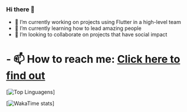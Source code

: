 ### Hi there 👋

- 🔭 I’m currently working on projects using Flutter in a high-level team
- 🌱 I’m currently learning how to lead amazing people
- 👯 I’m looking to collaborate on projects that have social impact



<h1>- 📫 How to reach me: <a href="https://linktr.ee/carloseandrade" target="_blank">Click here to find out</a></h1>


[![Top Linguagens](https://github-readme-stats.vercel.app/api/top-langs/?username=gitcarlosandrade&theme=vision-friendly-dark&&layout=compact)]

[![WakaTime stats](https://github-readme-stats.vercel.app/api/wakatime?username=carlosandrade)]

<!--![Carlos's GitHub stats](https://github-readme-stats.vercel.app/api?username=gitcarlosandrade&show=reviews,discussions_started,discussions_answered,prs_merged,prs_merged_percentage) -->


<!-- ![Carlos Andrade Status](https://github-readme-stats.vercel.app/api?username=gitcarlosandrade&theme=vision-friendly-dark&show_icons=true) -->

